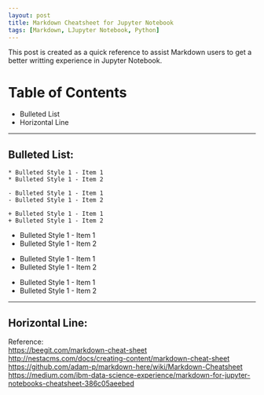 ```yaml
---
layout: post
title: Markdown Cheatsheet for Jupyter Notebook
tags: [Markdown, LJupyter Notebook, Python]
---
```


This post is created as a quick reference to assist Markdown users to get a better writting experience in Jupyter Notebook.<br>

# Table of Contents
* Bulleted List
* Horizontal Line
---


## Bulleted List:
```
* Bulleted Style 1 - Item 1
* Bulleted Style 1 - Item 2

- Bulleted Style 1 - Item 1
- Bulleted Style 1 - Item 2

+ Bulleted Style 1 - Item 1
+ Bulleted Style 1 - Item 2
```

* Bulleted Style 1 - Item 1
* Bulleted Style 1 - Item 2

- Bulleted Style 1 - Item 1
- Bulleted Style 1 - Item 2

+ Bulleted Style 1 - Item 1
+ Bulleted Style 1 - Item 2
---




## Horizontal Line:



Reference:  <br>
https://beegit.com/markdown-cheat-sheet <br>
http://nestacms.com/docs/creating-content/markdown-cheat-sheet <br>
https://github.com/adam-p/markdown-here/wiki/Markdown-Cheatsheet <br>
https://medium.com/ibm-data-science-experience/markdown-for-jupyter-notebooks-cheatsheet-386c05aeebed <br>
